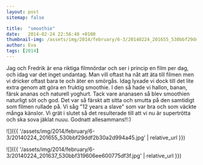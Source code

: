 ```yaml
---
layout: post
sitemap: false

title:  "smoothie"
date:   2014-02-24 22:56:48 +0100
thumbnail-img: /assets/img/2014/february/6-3/20140224_201655_530bbf29ddf2b30a2d994a45.jpg
author: Eva
tags: [2014]
---
```


Jag och Fredrik är ena riktiga filmnördar och ser i princip en film per dag, och idag var det inget undantag. Man vill oftast ha nåt att äta till filmen men vi dricker oftast bara te och äter en smörgås. Idag lyxade vi dock till det lite extra genom att göra en fruktig smoothie. I den så hade vi hallon, banan, färsk ananas och naturell yoghurt. Tack vare ananasen så blev smoothien naturligt söt och god. Det var så färskt att sitta och smutta på den samtidigt som filmen rullade på. Vi såg "12 years a slave" som var bra och som väckte många känslor. Vi grät i slutet så det resulterade till att vi nu är supertrötta och ska sova jäklat nuuu. Godnatt allesammans!!:)

![]({{ '/assets/img/2014/february/6-3/20140224_201655_530bbf29ddf2b30a2d994a45.jpg'  | relative_url }})

![]({{ '/assets/img/2014/february/6-3/20140224_201637_530bbf319606ee600775df3f.jpg'  | relative_url }})

